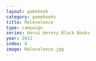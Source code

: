 ```yaml
---
layout: gamebook
category: gamebooks
title: Malevolence
type: campaign
series: Horus Heresy Black Books
year: 2012
index: 8
image: Malevolence.jpg
---
```

